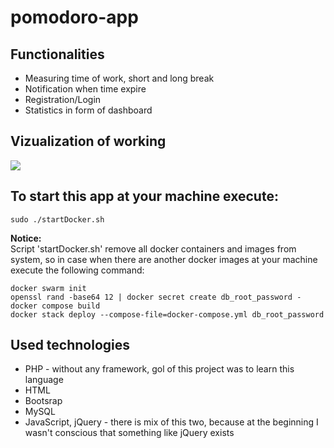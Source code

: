 # pomodoro-app
## Functionalities 
* Measuring time of work, short and long break
* Notification when time expire
* Registration/Login
* Statistics in form of dashboard

## Vizualization of working
![](./Pomodoro.gif)

## To start this app at your machine execute:
```
sudo ./startDocker.sh
```
**Notice:** <br />
Script 'startDocker.sh' remove all docker containers and images from system, so in case when there are another docker images at your machine execute the following command:
```
docker swarm init
openssl rand -base64 12 | docker secret create db_root_password -
docker compose build
docker stack deploy --compose-file=docker-compose.yml db_root_password
```
## Used technologies
* PHP - without any framework, gol of this project was to learn this language
* HTML
* Bootsrap
* MySQL
* JavaScript, jQuery - there is mix of this two, because at the beginning I wasn't conscious that something like jQuery exists

